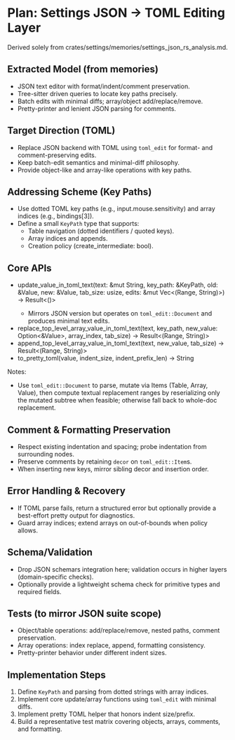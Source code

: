 # Plan: Settings JSON → TOML Editing Layer

Derived solely from crates/settings/memories/settings_json_rs_analysis.md.

## Extracted Model (from memories)
- JSON text editor with format/indent/comment preservation.
- Tree-sitter driven queries to locate key paths precisely.
- Batch edits with minimal diffs; array/object add/replace/remove.
- Pretty-printer and lenient JSON parsing for comments.

## Target Direction (TOML)
- Replace JSON backend with TOML using `toml_edit` for format- and comment-preserving edits.
- Keep batch-edit semantics and minimal-diff philosophy.
- Provide object-like and array-like operations with key paths.

## Addressing Scheme (Key Paths)
- Use dotted TOML key paths (e.g., input.mouse.sensitivity) and array indices (e.g., bindings[3]).
- Define a small `KeyPath` type that supports:
  - Table navigation (dotted identifiers / quoted keys).
  - Array indices and appends.
  - Creation policy (create_intermediate: bool).

## Core APIs
- update_value_in_toml_text(text: &mut String, key_path: &KeyPath, old: &Value, new: &Value, tab_size: usize, edits: &mut Vec<(Range<usize>, String)>) -> Result<()>
  - Mirrors JSON version but operates on `toml_edit::Document` and produces minimal text edits.
- replace_top_level_array_value_in_toml_text(text, key_path, new_value: Option<&Value>, array_index, tab_size) -> Result<(Range<usize>, String)>
- append_top_level_array_value_in_toml_text(text, new_value, tab_size) -> Result<(Range<usize>, String)>
- to_pretty_toml(value, indent_size, indent_prefix_len) -> String

Notes:
- Use `toml_edit::Document` to parse, mutate via Items (Table, Array, Value), then compute textual replacement ranges by reserializing only the mutated subtree when feasible; otherwise fall back to whole-doc replacement.

## Comment & Formatting Preservation
- Respect existing indentation and spacing; probe indentation from surrounding nodes.
- Preserve comments by retaining `decor` on `toml_edit::Item`s.
- When inserting new keys, mirror sibling decor and insertion order.

## Error Handling & Recovery
- If TOML parse fails, return a structured error but optionally provide a best-effort pretty output for diagnostics.
- Guard array indices; extend arrays on out-of-bounds when policy allows.

## Schema/Validation
- Drop JSON schemars integration here; validation occurs in higher layers (domain-specific checks).
- Optionally provide a lightweight schema check for primitive types and required fields.

## Tests (to mirror JSON suite scope)
- Object/table operations: add/replace/remove, nested paths, comment preservation.
- Array operations: index replace, append, formatting consistency.
- Pretty-printer behavior under different indent sizes.

## Implementation Steps
1) Define `KeyPath` and parsing from dotted strings with array indices.
2) Implement core update/array functions using `toml_edit` with minimal diffs.
3) Implement pretty TOML helper that honors indent size/prefix.
4) Build a representative test matrix covering objects, arrays, comments, and formatting.

